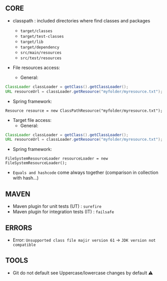 ## CORE
- classpath : included directories where find classes and packages
  - `target/classes`
  - `target/test-classes`
  - `target/lib`
  - `target/dependency`
  - `src/main/resources`
  - `src/test/resources`

- File resources access:
  - General:
```java
ClassLoader classLoader = getClass().getClassLoader();
URL resourceUrl = classLoader.getResource("myfolder/myresource.txt");
```  
  - Spring framework:
```
Resource resource = new ClassPathResource("myfolder/myresource.txt");
```

- Target file access:
  - General:
```java
ClassLoader classLoader = getClass().getClassLoader();
URL resourceUrl = classLoader.getResource("myfolder/myresource.txt");
```  
  - Spring framework:
```
FileSystemResourceLoader resourceLoader = new FileSystemResourceLoader();
```

- `Equals and hashcode` come always together (comparison in collection with hash...)

## MAVEN

- Maven plugin for unit tests (UT) : `surefire`
- Maven plugin for integration tests (IT) : `failsafe`

## ERRORS

- Error: `Unsupported class file majir version 61` -> `JDK version not compatible`


## TOOLS

- Git do not default see Uppercase/lowercase changes by default ⚠️
